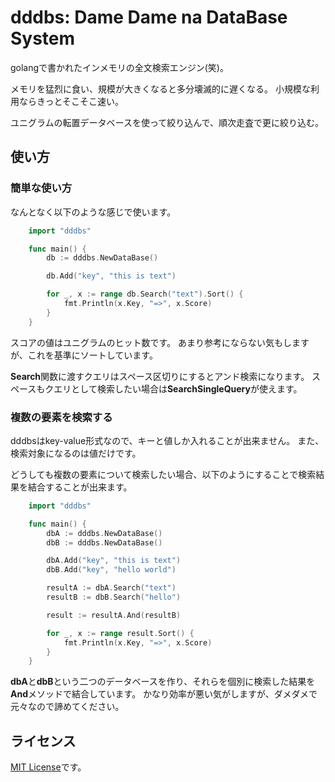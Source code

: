 dddbs: Dame Dame na DataBase System
===================================

golangで書かれたインメモリの全文検索エンジン(笑)。

メモリを猛烈に食い、規模が大きくなると多分壊滅的に遅くなる。
小規模な利用ならきっとそこそこ速い。

ユニグラムの転置データベースを使って絞り込んで、順次走査で更に絞り込む。

## 使い方
### 簡単な使い方
なんとなく以下のような感じで使います。

``` go
	import "dddbs"

	func main() {
		db := dddbs.NewDataBase()

		db.Add("key", "this is text")

		for _, x := range db.Search("text").Sort() {
			fmt.Println(x.Key, "=>", x.Score)
		}
	}
```

スコアの値はユニグラムのヒット数です。
あまり参考にならない気もしますが、これを基準にソートしています。

**Search**関数に渡すクエリはスペース区切りにするとアンド検索になります。
スペースもクエリとして検索したい場合は**SearchSingleQuery**が使えます。

### 複数の要素を検索する
dddbsはkey-value形式なので、キーと値しか入れることが出来ません。
また、検索対象になるのは値だけです。

どうしても複数の要素について検索したい場合、以下のようにすることで検索結果を結合することが出来ます。

``` go
	import "dddbs"

	func main() {
		dbA := dddbs.NewDataBase()
		dbB := dddbs.NewDataBase()

		dbA.Add("key", "this is text")
		dbB.Add("key", "hello world")

		resultA := dbA.Search("text")
		resultB := dbB.Search("hello")

		result := resultA.And(resultB)

		for _, x := range result.Sort() {
			fmt.Println(x.Key, "=>", x.Score)
		}
	}
```

**dbA**と**dbB**という二つのデータベースを作り、それらを個別に検索した結果を**And**メソッドで結合しています。
かなり効率が悪い気がしますが、ダメダメで元々なので諦めてください。

## ライセンス
[MIT License](https://opensource.org/licenses/MIT)です。
